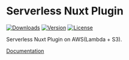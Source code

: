 # Serverless Nuxt Plugin

[![Downloads](https://img.shields.io/npm/dt/serverless-nuxt-plugin.svg?style=flat-square)](https://npmcharts.com/compare/serverless-nuxt-plugin?minimal=true)
[![Version](https://img.shields.io/npm/v/serverless-nuxt-plugin.svg?style=flat-square)](https://www.npmjs.com/package/serverless-nuxt-plugin)
[![License](https://img.shields.io/npm/l/serverless-nuxt-plugin.svg?style=flat-square)](https://www.npmjs.com/package/serverless-nuxt-plugin)

Serverless Nuxt Plugin on AWS(Lambda + S3).

[Documentation](https://github.com/wan2land/serverless-nuxt)
